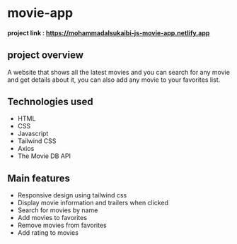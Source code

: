 # movie-app

#### project link : https://mohammadalsukaibi-js-movie-app.netlify.app

## project overview

A website that shows all the latest movies and you can search for any movie and get details about it, you can also add any movie to your favorites list.

## Technologies used

- HTML
- CSS
- Javascript
- Tailwind CSS
- Axios
- The Movie DB API

## Main features

- Responsive design using tailwind css
- Display movie information and trailers when clicked
- Search for movies by name
- Add movies to favorites
- Remove movies from favorites
- Add rating to movies
